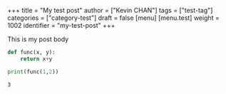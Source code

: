 +++
title = "My test post"
author = ["Kevin CHAN"]
tags = ["test-tag"]
categories = ["category-test"]
draft = false
[menu]
  [menu.test]
    weight = 1002
    identifier = "my-test-post"
+++

This is my post body

```python
def func(x, y):
    return x+y

print(func(1,2))
```

```text
3
```
